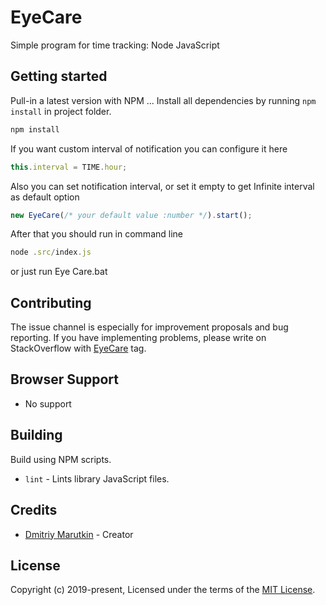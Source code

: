 # EyeCare
Simple program for time tracking: Node JavaScript

## Getting started

Pull-in a latest version with NPM ...
Install all dependencies by running `npm install` in project folder.
```bash
npm install
```
If you want custom interval of notification you can configure it here 
```JavaScript
this.interval = TIME.hour;
```
Also you can set notification interval, or set it empty to get Infinite interval as default option
```JavaScript
new EyeCare(/* your default value :number */).start();
```
After that you should run in command line
```JavaScript
node .src/index.js
```
or just run Eye Care.bat

## Contributing

The issue channel is especially for improvement proposals and bug reporting. If you have implementing problems, please write on StackOverflow with [EyeCare](https://stackoverflow.com/questions/tagged/eyecarejs) tag.

## Browser Support

 - No support

## Building

Build using NPM scripts. 
- `lint` - Lints library JavaScript files.

## Credits

- [Dmitriy Marutkin](https://github.com/marutkin) - Creator

## License

Copyright (c) 2019-present, Licensed under the terms of the [MIT License](https://opensource.org/licenses/MIT).
